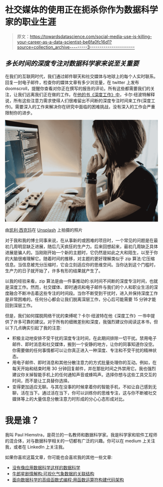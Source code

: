 # 社交媒体的使用正在扼杀你作为数据科学家的职业生涯

> 原文：<https://towardsdatascience.com/social-media-use-is-killing-your-career-as-a-data-scientist-be6fa0fc16d1?source=collection_archive---------3----------------------->

## *多长时间的深度专注对数据科学家来说至关重要*

在我们的互联网时代，我们通过邮件聊天和社交媒体与地球上的每个人实时联系。回复一封电子邮件，检查你的媒体文章有多少浏览量，在 twitter 上发布 doomscroll，提醒你查看对你正在撰写的报告的评论。所有这些都需要我们的关注，让我们远离我们正在做的工作。在[他的书《深度工作》中](https://www.calnewport.com/books/deep-work/)，卡尔·纽波特解释说，所有这些注意力需求使得人们很难留出不间断的深度专注时间来工作(深度工作)。需要深入的工作来解决你在研究中面临的困难挑战，没有深入的工作会严重限制你的进步。

![](img/c5a43b23e3dcc86567e2e2a362a99274.png)

由[凯利·西克玛](https://unsplash.com/@kellysikkema?utm_source=unsplash&utm_medium=referral&utm_content=creditCopyText)在 [Unsplash](https://unsplash.com/s/photos/thinking-science?utm_source=unsplash&utm_medium=referral&utm_content=creditCopyText) 上拍摄的照片

对于我和我的博士同事来说，在从事新的或困难的项目时，一个常见的问题是在最初几周明显缺乏进展，随后几天疯狂的生产力。后来回想起来，最初几周缺乏具体进展是骗人的。当刚刚开始一个新的主题时，它仍然是如此之大和陌生，以至于你的大脑很难理解它。随着时间的推移，对主题的更好理解类似于 zip 算法:它压缩信息。当信息被充分压缩时，它会立刻适应你的思维空间。当你达到这个门槛时，生产力的日子就开始了，许多有形的结果就产生了。

以我的经验来看，zip 算法是由一件事推动的:长时间不间断的深度专注时间，也就是深度工作。然而，社交媒体、即时通讯和电子邮件与我们的个人和职业生活的深度融合不断冲击着这些专注的时间段。当你不断受到干扰时，进入并保持深度工作是非常困难的。任何分心都会让我们脱离深层工作，分心后可能需要 15 分钟才能回到深层工作。

但是，我们如何摆脱网络干扰的束缚呢？卡尔·纽波特在他《深度工作》一书中提供了许多可靠的建议。对于所有的细微差别和深度，我强烈建议你阅读这本书，但以下几点确实引起了我的注意:

*   积极主动地安排不受干扰的深度专注时间，在此期间排除一切干扰。禁用电子邮件、即时消息和社交媒体，搬到一个安静的地方，让你的同事知道你没空。你需要做的任何事情都可以让你真正进入一种深度、专注和不受干扰的精神状态。
*   用电子邮件、即时消息和其他分散注意力的方式批量处理你的互动。例如，在每天开始和结束时用 30 分钟回复邮件，并在那批时间之外禁用它。我也强烈建议你关掉智能手机上的任何通知声音或蜂鸣声。选择你想与这些工具交互的时间，而不是让工具替你选择。
*   变得更加适应无聊。与其在没事的时候拿着你的智能手机，不如让自己感到无聊，活在当下。通过活在当下，你可以训练你的思维专注，这与你不断被社交媒体等上的大量信息分散注意力时形成的分心心态形成对比。

# 我是谁？

我叫 Paul Hiemstra，是荷兰的一名教师和数据科学家。我是科学家和软件工程师的混合体，对与数据科学相关的一切都有广泛的兴趣。你可以在 medium 上关注我，或者在 LinkedIn 上关注我。

如果你喜欢这篇文章，你可能也会喜欢我的其他一些文章:

*   [没有像应用数据科学这样的数据科学](/there-is-no-data-science-like-applied-data-science-99b6c5308b5a)
*   [牛郎星剧情解构:可视化气象数据的关联结构](/altair-plot-deconstruction-visualizing-the-correlation-structure-of-weather-data-38fb5668c5b1)
*   [面向数据科学的高级函数式编程:用函数运算符构建代码架构](/advanced-functional-programming-for-data-science-building-code-architectures-with-function-dd989cc3b0da)